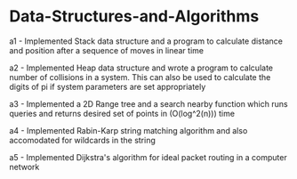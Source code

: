 # Data-Structures-and-Algorithms

a1 - Implemented Stack data structure and a program to calculate distance and position after a sequence of moves in linear time 

a2 - Implemented Heap data structure and wrote a program to calculate number of collisions in a system. This can also be used to calculate the digits of pi if system parameters are set appropriately 

a3 - Implemented a 2D Range tree and a search nearby function which runs queries and returns desired set of points in (O(log^2(n))) time 

a4 - Implemented Rabin-Karp string matching algorithm and also accomodated for wildcards in the string 

a5 - Implemented Dijkstra's algorithm for ideal packet routing in a computer network
